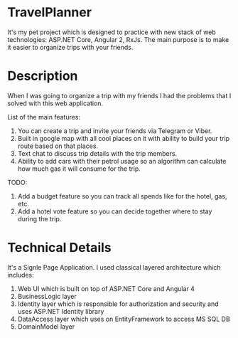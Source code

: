 # TravelPlanner

It's my pet project which is designed to practice with new stack of web technologies: ASP.NET Core, Angular 2, RxJs. 
The main purpose is to make it easier to organize trips with your friends.

# Description

When I was going to organize a trip with my friends I had the problems that I solved with this web application. 

List of the main features: 

1. You can create a trip and invite your friends via Telegram or Viber.
2. Built in google map with all cool places on it with ability to build your trip route based on that places.
3. Text chat to discuss trip details with the trip members.
4. Ability to add cars with their petrol usage so an algorithm can calculate how much gas it will consume for the trip.

TODO: 

1. Add a budget feature so you can track all spends like for the hotel, gas, etc.
2. Add a hotel vote feature so you can decide together where to stay during the trip.

# Technical Details

It's a Signle Page Application. I used classical layered architecture which includes:

1. Web UI which is built on top of ASP.NET Core and Angular 4
2. BusinessLogic layer
3. Identity layer which is responsible for authorization and security and uses ASP.NET Identity library
4. DataAccess layer which uses on EntityFramework to access MS SQL DB
5. DomainModel layer
